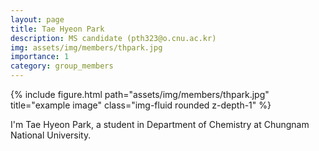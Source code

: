 ```yaml
---
layout: page
title: Tae Hyeon Park
description: MS candidate (pth323@o.cnu.ac.kr)
img: assets/img/members/thpark.jpg
importance: 1
category: group_members
---
```



<div class="row">
    <div class="col-sm mt-3 mt-md-0">
        {% include figure.html path="assets/img/members/thpark.jpg" title="example image" class="img-fluid rounded z-depth-1" %}
    </div>
</div>

I'm Tae Hyeon Park, a student in Department of Chemistry at Chungnam National University.
